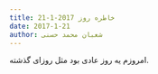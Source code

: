 ```yaml
---
title: خاطره روز 2017-1-21
date: 2017-1-21
author: شعبان محمد حسنی
---
```


امروزم یه روز عادی بود مثل روزای گذشته.